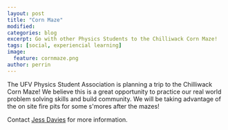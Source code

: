 ```yaml
---
layout: post
title: "Corn Maze"
modified:
categories: blog
excerpt: Go with other Physics Students to the Chilliwack Corn Maze! 
tags: [social, experiencial learning]
image:
  feature: cornmaze.png
author: perrin
---
```


The UFV Physics Student Association is planning a trip to the Chilliwack Corn Maze! We believe this is a great opportunity to practice our real world problem solving skills and build community. We will be taking advantage of the on site fire pits for some s'mores after the mazes!

Contact <a href="vpsocial@ufvpsa.com">Jess Davies</a> for more information.

